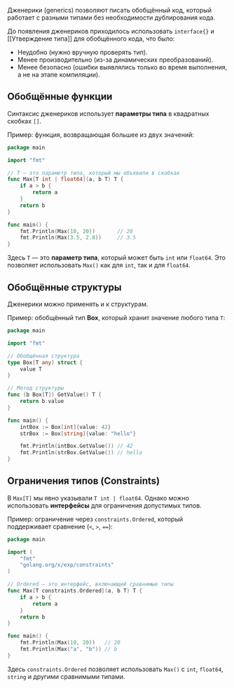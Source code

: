 Дженерики (generics) позволяют писать обобщённый код, который работает с разными типами без необходимости дублирования кода.

До появления дженериков приходилось использовать `interface{}` и [[Утверждение типа]] для обобщённого кода, что было:
- Неудобно (нужно вручную проверять тип).
- Менее производительно (из-за динамических преобразований).
- Менее безопасно (ошибки выявлялись только во время выполнения, а не на этапе компиляции).


## Обобщённые функции
Синтаксис дженериков использует **параметры типа** в квадратных скобках `[]`.

Пример: функция, возвращающая большее из двух значений:
```go
package main

import "fmt"

// T — это параметр типа, который мы объявили в скобках
func Max[T int | float64](a, b T) T {
    if a > b {
        return a
    }
    return b
}

func main() {
    fmt.Println(Max(10, 20))       // 20
    fmt.Println(Max(3.5, 2.8))     // 3.5
}
```
Здесь `T` — это **параметр типа**, который может быть `int` или `float64`. Это позволяет использовать `Max()` как для `int`, так и для `float64`.

## Обобщённые структуры
Дженерики можно применять и к структурам.

Пример: обобщённый тип **Box**, который хранит значение любого типа `T`:
```go
package main

import "fmt"

// Обобщённая структура
type Box[T any] struct {
    value T
}

// Метод структуры
func (b Box[T]) GetValue() T {
    return b.value
}

func main() {
    intBox := Box[int]{value: 42}
    strBox := Box[string]{value: "hello"}

    fmt.Println(intBox.GetValue()) // 42
    fmt.Println(strBox.GetValue()) // hello
}
```


## Ограничения типов (Constraints)
В `Max[T]` мы явно указывали `T int | float64`. Однако можно использовать **интерфейсы** для ограничения допустимых типов.

Пример: ограничение через `constraints.Ordered`, который поддерживает сравнение (`<`, `>`, `==`):
```go
package main

import (
    "fmt"
    "golang.org/x/exp/constraints"
)

// Ordered — это интерфейс, включающий сравнимые типы
func Max[T constraints.Ordered](a, b T) T {
    if a > b {
        return a
    }
    return b
}

func main() {
    fmt.Println(Max(10, 20))   // 20
    fmt.Println(Max("a", "b")) // b
}
```

Здесь `constraints.Ordered` позволяет использовать `Max()` с `int`, `float64`, `string` и другими сравнимыми типами.